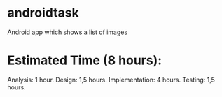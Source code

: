 # androidtask

Android app which shows a list of images

# Estimated Time (8 hours):

Analysis: 1 hour.
Design: 1,5 hours.
Implementation: 4 hours.
Testing: 1,5 hours.
